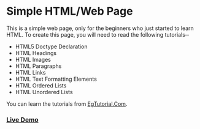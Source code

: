 # Simple HTML/Web Page
This is a simple web page, only for the beginners who just started to learn HTML. To create this page, you will need to read the following tutorials─
- HTML5 Doctype Declaration
- HTML Headings
- HTML Images
- HTML Paragraphs
- HTML Links
- HTML Text Formatting Elements
- HTML Ordered Lists
- HTML Unordered Lists

You can learn the tutorials from [EgTutorial.Com](http://www.egtutorial.com/html/).
### [Live Demo](https://egtutorial.github.io/HTML-simple-web-page/)